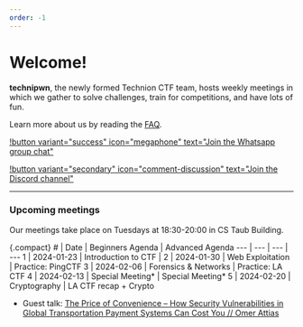 ```yaml
---
order: -1
---
```


# Welcome!

**technipwn**, the newly formed Technion CTF team, hosts weekly meetings in which we gather to solve challenges, train for competitions, and have lots of fun.

Learn more about us by reading the [FAQ](faq.md).

[!button variant="success" icon="megaphone" text="Join the Whatsapp group chat"](https://chat.whatsapp.com/BC5nhbQhlhv4NoOBVStjET)

[!button variant="secondary" icon="comment-discussion" text="Join the Discord channel"](https://discord.com/invite/DB8GVDv5fU)

---

### Upcoming meetings

Our meetings take place on Tuesdays at 18:30-20:00 in CS Taub Building.

{.compact}
\# | Date   | Beginners Agenda | Advanced Agenda
--- | ---    | --- | ---
1 | 2024-01-23 | Introduction to CTF | 
2 | 2024-01-30 | Web Exploitation | Practice: PingCTF
3 | 2024-02-06 | Forensics & Networks | Practice: LA CTF
4 | 2024-02-13 | Special Meeting* | Special Meeting*
5 | 2024-02-20 | Cryptography | LA CTF recap + Crypto

* Guest talk: [The Price of Convenience – How Security Vulnerabilities in Global Transportation Payment Systems Can Cost You // Omer Attias](https://youtu.be/NVnzm-L4a5c?feature=shared)